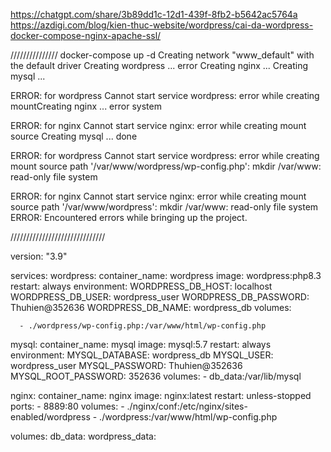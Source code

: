 https://chatgpt.com/share/3b89dd1c-12d1-439f-8fb2-b5642ac5764a
https://azdigi.com/blog/kien-thuc-website/wordpress/cai-da-wordpress-docker-compose-nginx-apache-ssl/

///////////////
docker-compose up -d
Creating network "www_default" with the default driver
Creating wordpress ... error
Creating nginx     ... 
Creating mysql     ... 

ERROR: for wordpress  Cannot start service wordpress: error while creating mountCreating nginx     ... error
system

ERROR: for nginx  Cannot start service nginx: error while creating mount source Creating mysql     ... done

ERROR: for wordpress  Cannot start service wordpress: error while creating mount source path '/var/www/wordpress/wp-config.php': mkdir /var/www: read-only file system

ERROR: for nginx  Cannot start service nginx: error while creating mount source path '/var/www/wordpress': mkdir /var/www: read-only file system
ERROR: Encountered errors while bringing up the project.




//////////////////////////////

version: "3.9"

services:
  wordpress:
    container_name: wordpress
    image: wordpress:php8.3
    restart: always
    environment:
      WORDPRESS_DB_HOST: localhost
      WORDPRESS_DB_USER: wordpress_user
      WORDPRESS_DB_PASSWORD: Thuhien@352636
      WORDPRESS_DB_NAME: wordpress_db
    volumes:

      - ./wordpress/wp-config.php:/var/www/html/wp-config.php


  mysql:
    container_name: mysql
    image: mysql:5.7
    restart: always
    environment:
      MYSQL_DATABASE: wordpress_db
      MYSQL_USER: wordpress_user
      MYSQL_PASSWORD: Thuhien@352636
      MYSQL_ROOT_PASSWORD: 352636
    volumes:
      - db_data:/var/lib/mysql

  nginx:
    container_name: nginx
    image: nginx:latest
    restart: unless-stopped
    ports:
      - 8889:80
    volumes:
      - ./nginx/conf:/etc/nginx/sites-enabled/wordpress
      - ./wordpress:/var/www/html/wp-config.php


volumes:
  db_data:
  wordpress_data:
